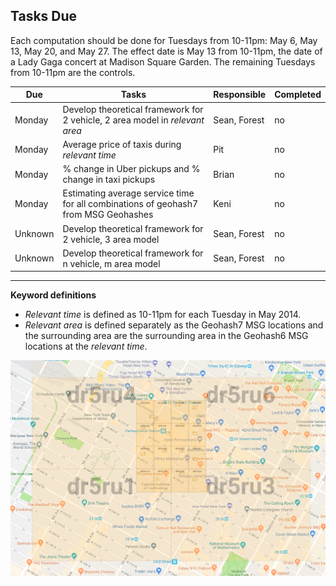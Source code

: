 <h2>Tasks Due</h2>

Each computation should be done for Tuesdays from 10-11pm: May 6, May 13, May 20, and May 27. The effect date is May 13 from 10-11pm, the date of a Lady Gaga concert at Madison Square Garden. The remaining Tuesdays from 10-11pm are the controls.

| Due | Tasks | Responsible | Completed |
| ------------- | ------------- | ------------- | -------------|
| Monday | Develop theoretical framework for 2 vehicle, 2 area model in *relevant area* | Sean, Forest | no |
| Monday | Average price of taxis during *relevant time* | Pit | no |
| Monday | % change in Uber pickups and % change in taxi pickups | Brian | no |
| Monday | Estimating average service time for all combinations of geohash7 from MSG Geohashes | Keni | no |
| Unknown | Develop theoretical framework for 2 vehicle, 3 area model   | Sean, Forest | no |
| Unknown | Develop theoretical framework for n vehicle, m area model   | Sean, Forest | no |

---

**Keyword definitions**
- *Relevant time* is defined as 10-11pm for each Tuesday in May 2014.
- *Relevant area* is defined separately as the Geohash7 MSG locations and the surrounding area are the surrounding area in the Geohash6 MSG locations at the *relevant time*.

<p align="center">
  <img src="Relevant Area.png" width="1000"/>
</p>
